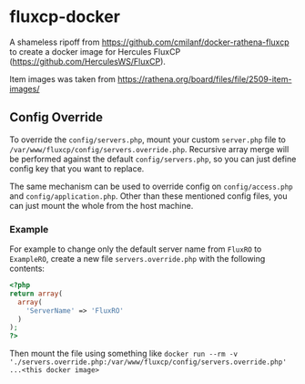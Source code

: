 # fluxcp-docker

A shameless ripoff from https://github.com/cmilanf/docker-rathena-fluxcp to create a docker image for Hercules FluxCP (https://github.com/HerculesWS/FluxCP).

Item images was taken from https://rathena.org/board/files/file/2509-item-images/

## Config Override
To override the `config/servers.php`, mount your custom `server.php` file to `/var/www/fluxcp/config/servers.override.php`. Recursive array merge will be performed against the default `config/servers.php`, so you can just define config key that you want to replace.

The same mechanism can be used to override config on `config/access.php` and `config/application.php`. Other than these mentioned config files, you can just mount the whole from the host machine.

### Example
For example to change only the default server name from `FluxRO` to `ExampleRO`, create a new file `servers.override.php` with the following contents:
```php
<?php
return array(
  array(
    'ServerName' => 'FluxRO'
  )
);
?>
```
Then mount the file using something like `docker run --rm -v './servers.override.php:/var/www/fluxcp/config/servers.override.php' ...<this docker image>`
